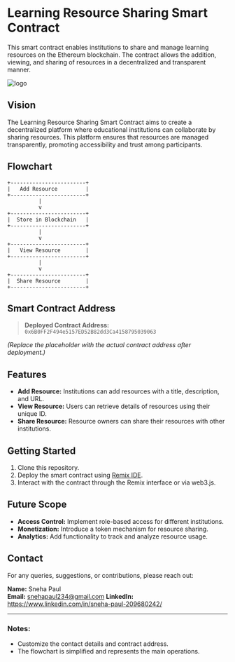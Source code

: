 # Learning Resource Sharing Smart Contract

This smart contract enables institutions to share and manage learning resources on the Ethereum blockchain. The contract allows the addition, viewing, and sharing of resources in a decentralized and transparent manner.

![logo](https://github.com/user-attachments/assets/0d8275a1-028f-45e4-a7aa-ecdbb6bb907b)


## Vision

The Learning Resource Sharing Smart Contract aims to create a decentralized platform where educational institutions can collaborate by sharing resources. This platform ensures that resources are managed transparently, promoting accessibility and trust among participants.

## Flowchart

```
+------------------------+
|   Add Resource         |
+------------------------+
          |
          v
+------------------------+
|  Store in Blockchain   |
+------------------------+
          |
          v
+------------------------+
|   View Resource        |
+------------------------+
          |
          v
+------------------------+
|  Share Resource        |
+------------------------+
```

## Smart Contract Address

> **Deployed Contract Address:** `0x6B0FF2F494e5157ED52B82dd3Ca4158795039063`

_(Replace the placeholder with the actual contract address after deployment.)_

## Features

- **Add Resource:** Institutions can add resources with a title, description, and URL.
- **View Resource:** Users can retrieve details of resources using their unique ID.
- **Share Resource:** Resource owners can share their resources with other institutions.

## Getting Started

1. Clone this repository.
2. Deploy the smart contract using [Remix IDE](https://remix.ethereum.org/).
3. Interact with the contract through the Remix interface or via web3.js.

## Future Scope

- **Access Control:** Implement role-based access for different institutions.
- **Monetization:** Introduce a token mechanism for resource sharing.
- **Analytics:** Add functionality to track and analyze resource usage.

## Contact

For any queries, suggestions, or contributions, please reach out:

**Name:** Sneha Paul  
**Email:** snehapaul234@gmail.com
**LinkedIn:** https://www.linkedin.com/in/sneha-paul-209680242/


---

### Notes:

- Customize the contact details and contract address.
- The flowchart is simplified and represents the main operations.
